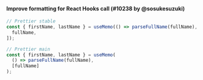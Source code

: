 #### Improve formatting for React Hooks call (#10238 by @sosukesuzuki)

<!-- prettier-ignore -->
```js
// Prettier stable
const { firstName, lastName } = useMemo(() => parseFullName(fullName), [
  fullName,
]);

// Prettier main
const { firstName, lastName } = useMemo(
  () => parseFullName(fullName),
  [fullName]
);
```
